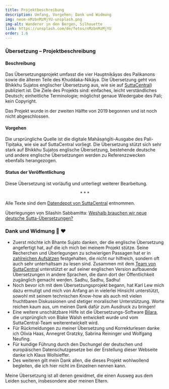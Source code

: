 ```yaml
---
title: Projektbeschreibung
description: Umfang, Vorgehen; Dank und Widmung
img: neom-nMzbnMzMjYU-unsplash.png
img-alt: Wanderer in den Bergen, Silhouette
link: https://unsplash.com/de/fotos/nMzbnMzMjYU
order: 1.6
---
```

  
### Übersetzung – Projektbeschreibung

#### Beschreibung

Das Übersetzungsprojekt umfasst die vier Hauptnikāyas des Palikanons sowie die älteren Teile des Khuddaka-Nikāya. Die Übersetzung geht von Bhikkhu Sujatos englischer Übersetzung aus, wie sie auf [SuttaCentral](https://suttacentral.net/?lang=de)) publiziert ist. Die Ziele des Projekts sind: einfaches, leicht verständliches Deutsch; einheitliche Terminologie; möglichst genaue Wiedergabe des Pali; kein Copyright. 

Das Projekt wurde in der zweiten Hälfte von 2019 begonnen und ist noch nicht abgeschlossen.

#### Vorgehen

Die ursprüngliche Quelle ist die digitale Mahāsaṅgīti-Ausgabe des Pali-Tipiṭaka, wie sie auf SuttaCentral vorliegt. Die Übersetzung stützt sich sehr stark auf Bhikkhu Sujatos englische Übersetzung, bestehende deutsche und andere englische Übersetzungen werden zu Referenzzwecken ebenfalls herangezogen.

#### Status der Veröffentlichung

Diese Übersetzung ist vorläufig und unterliegt weiterer Bearbeitung.

<div style="text-align: center;">* * *</div>

Alle Texte sind dem [Datendepot von SuttaCentral](https://github.com/suttacentral/bilara-data/tree/published/translation/de) entnommen.

Überlegungen von Silashin Sabbamitta: [Weshalb brauchen wir neue deutsche Sutta-Übersetzungen?](#/wiki/uebersetzung/weshalb) 

### Dank und Widmung 🙏 ❤️

- Zuerst möchte ich Bhante Sujato danken, der die englische Übersetzung angefertigt hat, auf die ich mich bei meinem Projekt stütze. Seine Recherchen und Überlegungen zu schwierigen Passagen hat er in [zahlreichen Aufsätzen](https://discourse.suttacentral.net/tags/ebt-translation) festgehalten, die nicht nur hilfreich, sondern oft auch sehr unterhaltsam zu lesen sind. Zusammen mit dem [Team von SuttaCentral](https://suttacentral.net/acknowledgments?lang=de) unterstützt er auf seiner englischen Version aufbauende Übersetzungen in andere Sprachen, die dann dort der Öffentlichkeit zugänglich gemacht werden. Sadhu, Sadhu, Sadhu!
- Noch bevor ich mit dem Übersetzungsprojekt begann, hat Karl Lew mich dazu ermutigt und mich von Anfang an in vielerlei Hinsicht unterstützt, sowohl mit seinem technischen Know-how als auch mit vielen fruchtbaren Diskussionen und stetiger moralischer Unterstützung. Worte reichen kaum aus, um meinen Dank dafür zum Ausdruck zu bringen!
- Eine weitere unschätzbare Hilfe ist die Übersetzungs-Software [Bilara](https://bilara.suttacentral.net), die ursprünglich von Blake Walsh entwickelt wurde und vom SuttaCentral-Team weiterentwickelt wird.
- Für Rückmeldungen zu meiner Übersetzung und Korrekturlesen danke ich Olivia Haas, Annegret Gratzky, Sabrina Reininger und Wolfgang Neufing.
- Für kundige Führung durch den Dschungel der deutschen und europäischen Datenschutzgesetze bei der Erstellung dieser Webseite danke ich Klaus Wollsieffer.
- Des weiteren gilt mein Dank allen, die dieses Projekt wohlwollend begleiten, die ich hier nicht im Einzelnen nennen kann.

Meine Übersetzung ist all denen gewidmet, die einen Ausweg aus dem Leiden suchen, insbesondere aber meinen Eltern.

<!-- insbesondere aber meinen Eltern; und einem Baby, das knapp sieben Schwangerschaftsmonate bei mir war und dann einen anderen Weg gehen musste. -->
